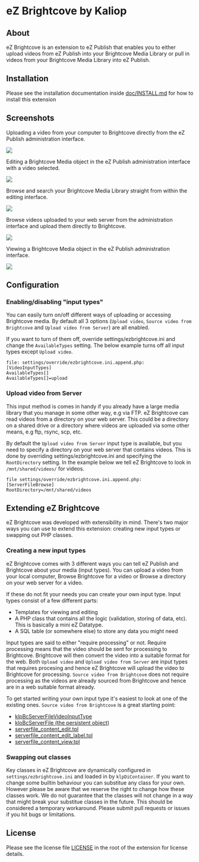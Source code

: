 eZ Brightcove by Kaliop
=======================

About
-----

eZ Brightcove is an extension to eZ Publish that enables you to either
upload videos from eZ Publish into your Brightcove Media Library or pull in
videos from your Brightcove Media Library into eZ Publish.

Installation
------------

Please see the installation documentation inside [doc/INSTALL.md](https://github.com/kaliop/ezbrightcove/blob/master/doc/INSTALL.md) for how to
install this extension

Screenshots
-----------

Uploading a video from your computer to Brightcove directly from the eZ Publish
administration interface.

![](https://raw.github.com/kaliop/ezbrightcove/master/doc/screenshots/upload.png)

Editing a Brightcove Media object in the eZ Publish administration interface
with a video selected.

![](https://raw.github.com/kaliop/ezbrightcove/master/doc/screenshots/edit_with_video.png)

Browse and search your Brightcove Media Library straight from within the
editing interface.

![](https://raw.github.com/kaliop/ezbrightcove/master/doc/screenshots/browse_brightcove.png)

Browse videos uploaded to your web server from the administration interface and
upload them directly to Brightcove.

![](https://raw.github.com/kaliop/ezbrightcove/master/doc/screenshots/server.png)

Viewing a Brightcove Media object in the eZ Publish administration interface.

![](https://raw.github.com/kaliop/ezbrightcove/master/doc/screenshots/view.png)


Configuration
-------------

### Enabling/disabling "input types"

You can easily turn on/off different ways of uploading or accessing Brightcove
media. By default all 3 options (`Upload video`, `Source video from Brightcove`
and `Upload video from Server`) are all enabled.

If you want to turn of them off, override settings/ezbrightcove.ini and change
the `AvailableTypes` setting. The below example turns off all input types
except `Upload video`.

    file: settings/override/ezbrightcove.ini.append.php:
    [VideoInputTypes]
    AvailableTypes[]
    AvailableTypes[]=upload

### Upload video from Server

This input method is comes in handy if you already have a large media library
that you manage in some other way, e.g via FTP. eZ Brightcove can read videos
from a directory on your web server. This could be a directory on a shared
drive or a directory where videos are uploaded via some other means, e.g ftp,
rsync, scp, etc.

By default the `Upload video from Server` input type is available, but you need
to specify a directory on your web server that contains videos. This is done by
overriding settings/ezbrightcove.ini and specifying the `RootDirectory`
setting. In the example below we tell eZ Brightcove to look in
`/mnt/shared/videos/` for videos.

    file settings/override/ezbrightcove.ini.append.php:
    [ServerFileBrowse]
    RootDirectory=/mnt/shared/videos


Extending eZ Brightcove
-----------------------

eZ Brightcove was developed with extensibility in mind. There's two major ways
you can use to extend this extension: creating new input types or swapping out
PHP classes.

### Creating a new input types

eZ Brightcove comes with 3 different ways you can tell eZ Publish and
Brightcove about your media (input types). You can upload a video from your
local computer, Browse Brightcove for a video or Browse a directory on your web
server for a video.

If these do not fit your needs you can create your own input type. Input types
consist of a few different parts:

- Templates for viewing and editing
- A PHP class that contains all the logic (validation, storing of data, etc).
  This is basically a mini eZ Datatype.
- A SQL table (or somewhere else) to store any data you might need

Input types are said to either "require processing" or not. Require processing
means that the video should be sent for processing to Brightcove. Brightcove
will then convert the video into a suitable format for the web. Both `Upload
video` and `Upload video from Server` are input types that requires procesing
and hence eZ Brightcove will upload the video to Brightcove for processing.
`Source video from Brightcove` does not require processing as the videos are
already sourced from Brightcove and hence are in a web suitable format already.

To get started writing your own input type it's easiest to look at one of the
existing ones. `Source video from Brightcove` is a great starting point:

- [klpBcServerFileVideoInputType](https://github.com/kaliop/ezbrightcove/blob/master/classes/videoinputs/klpbcserverfilevideoinputtype.php)
- [kloBcServerFile (the persistent object)](https://github.com/kaliop/ezbrightcove/blob/master/classes/klpbcserverfile.php)
- [serverfile_content_edit.tpl](https://github.com/kaliop/ezbrightcove/blob/master/design/standard/templates/klpbc/video_inputs/serverfile_content_edit.tpl)
- [serverfile_content_edit_label.tpl](https://github.com/kaliop/ezbrightcove/blob/master/design/standard/templates/klpbc/video_inputs/serverfile_content_edit_label.tpl)
- [serverfile_content_view.tpl](https://github.com/kaliop/ezbrightcove/blob/master/design/standard/templates/klpbc/video_inputs/serverfile_content_view.tpl)

###  Swapping out classes

Key classes in eZ Brightcove are dynamically configured in
`settings/ezbrightcove.ini` and loaded in by `klpDiContainer`. If you want to
change some builtin behaviour you can substitue any class for your own. However
please be aware that we reserve the right to change how these classes work. We
do not guarantee that the classes will not change in a way that might break your
substitue classes in the future. This should be considered a temporary
workaround. Please submit pull requests or issues if you hit bugs or
limitations.


License
-------

Please see the license file [LICENSE](https://github.com/kaliop/ezbrightcove/blob/master/LICENSE) in the root of the extension for license
details.
